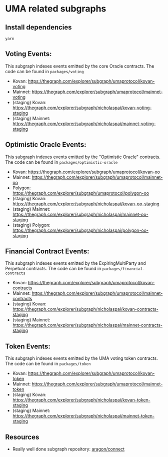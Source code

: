 # UMA related subgraphs

## Install dependencies

`yarn`

## Voting Events:

This subgraph indexes events emitted by the core Oracle contracts. The code can be found in `packages/voting`

- Kovan: https://thegraph.com/explorer/subgraph/umaprotocol/kovan-voting
- Mainnet: https://thegraph.com/explorer/subgraph/umaprotocol/mainnet-voting
- (staging) Kovan: https://thegraph.com/explorer/subgraph/nicholaspai/kovan-voting-staging
- (staging) Mainnet: https://thegraph.com/explorer/subgraph/nicholaspai/mainnet-voting-staging

## Optimistic Oracle Events:

This subgraph indexes events emitted by the "Optimistic Oracle" contracts. The code can be found in `packages/optimistic-oracle`

- Kovan: https://thegraph.com/explorer/subgraph/umaprotocol/kovan-oo
- Mainnet: https://thegraph.com/explorer/subgraph/umaprotocol/mainnet-oo
- Polygon: https://thegraph.com/explorer/subgraph/umaprotocol/polygon-oo
- (staging) Kovan: https://thegraph.com/explorer/subgraph/nicholaspai/kovan-oo-staging
- (staging) Mainnet: https://thegraph.com/explorer/subgraph/nicholaspai/mainnet-oo-staging
- (staging) Polygon: https://thegraph.com/explorer/subgraph/nicholaspai/polygon-oo-staging

## Financial Contract Events:

This subgraph indexes events emitted by the ExpiringMultiParty and Perpetual contracts. The code can be found in `packages/financial-contracts`

- Kovan: https://thegraph.com/explorer/subgraph/umaprotocol/kovan-contracts
- Mainnet: https://thegraph.com/explorer/subgraph/umaprotocol/mainnet-contracts
- (staging) Kovan: https://thegraph.com/explorer/subgraph/nicholaspai/kovan-contracts-staging
- (staging) Mainnet: https://thegraph.com/explorer/subgraph/nicholaspai/mainnet-contracts-staging

## Token Events:

This subgraph indexes events emitted by the UMA voting token contracts. The code can be found in `packages/token`

- Kovan: https://thegraph.com/explorer/subgraph/umaprotocol/kovan-token
- Mainnet: https://thegraph.com/explorer/subgraph/umaprotocol/mainnet-token
- (staging) Kovan: https://thegraph.com/explorer/subgraph/nicholaspai/kovan-token-staging
- (staging) Mainnet: https://thegraph.com/explorer/subgraph/nicholaspai/mainnet-token-staging

## Resources

- Really well done subgraph repository: [aragon/connect](https://github.com/aragon/connect/tree/master/packages/connect-thegraph/subgraph)
